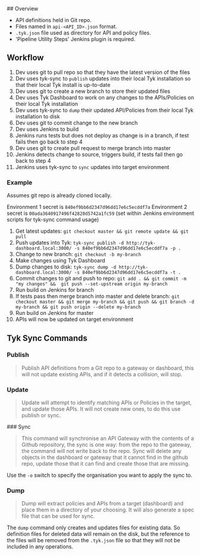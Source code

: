 ## Overview

- API definitions held in Git repo. 
- Files named in `api-<API_ID>.json` format.
- `.tyk.json` file used as directory for API and policy files.
- 'Pipeline Utility Steps' Jenkins plugin is required.

## Workflow

1. Dev uses git to pull repo so that they have the latest version of the files
1. Dev uses tyk-sync to `publish` updates into their local Tyk installation so that their local Tyk install is up-to-date
1. Dev uses git to create a new branch to store their updated files
1. Dev uses Tyk Dashboard to work on any changes to the APIs/Policies on their local Tyk installation
1. Dev uses tyk-sync to `dump` their updated API/Policies from their local Tyk installation to disk
1. Dev uses git to commit change to the new branch
1. Dev uses Jenkins to build
1. Jenkins runs tests but does not deploy as change is in a branch, if test fails then go back to step 4
1. Dev uses git to create pull request to merge branch into master
1. Jenkins detects change to source, triggers build, if tests fail then go back to step 4
1. Jenkins uses tyk-sync to `sync` updates into target environment

### Example

Assumes git repo is already cloned locally.

Environment 1 secret is `840ef9bb6d2347d96dd17e6c5ecddf7a`
Environment 2 secret is `00ada3640917496f42820d5742a1fc59` (set within Jenkins environment scripts for tyk-sync command usage)

1. Get latest updates: `git checkout master && git remote update && git pull`
1. Push updates into Tyk: `tyk-sync publish -d http://tyk-dashboard.local:3000/ -s 840ef9bb6d2347d96dd17e6c5ecddf7a -p .`
1. Change to new branch: `git checkout -b my-branch`
1. Make changes using Tyk Dashboard
1. Dump changes to disk: `tyk-sync dump -d http://tyk-dashboard.local:3000/ -s 840ef9bb6d2347d96dd17e6c5ecddf7a -t .`
1. Commit changes to git and push to repo: `git add . && git commit -m "my changes" &&  git push --set-upstream origin my-branch`
1. Run build on Jenkins for branch
1. If tests pass then merge branch into master and delete branch: `git checkout master && git merge my-branch && git push && git branch -d my-branch && git push origin --delete my-branch`
1. Run build on Jenkins for master
1. APIs will now be updated on target environment

## Tyk Sync Commands

### Publish

> Publish API definitions from a Git repo to a gateway or dashboard, this	will not update existing APIs, and if it detects a collision, will stop.

### Update

> Update will attempt to identify matching APIs or Policies in the target, and update those APIs. It will not create new ones, to do this use publish or sync.

### Sync

> This command will synchronise an API Gateway with the contents of a Github repository, the sync is one way: from the repo to the gateway, the command will not write back to the repo. Sync will delete any objects in the dashboard or gateway that it cannot find in the github repo, update those that it can find and create those that are missing.

Use the `-o` switch to specify the organisation you want to apply the sync to.

### Dump

> Dump will extract policies and APIs from a target (dashboard) and place them in a directory of your choosing. It will also generate a spec file that can be used for sync.

The `dump` command only creates and updates files for existing data. So definition files for deleted data will remain on the disk, but the reference to the files will be removed from the `.tyk.json` file so that they will not be included in any operations.